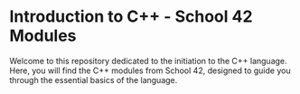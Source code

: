# Introduction to C++ - School 42 Modules

Welcome to this repository dedicated to the initiation to the C++ language. Here, you will find the C++ modules from School 42, designed to guide you through the essential basics of the language.
